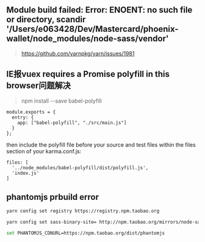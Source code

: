 ## Module build failed: Error: ENOENT: no such file or directory, scandir '/Users/e063428/Dev/Mastercard/phoenix-wallet/node_modules/node-sass/vendor'

> https://github.com/yarnpkg/yarn/issues/1981

## IE报vuex requires a Promise polyfill in this browser问题解决

> npm install --save babel-polyfill

```
module.exports = {
  entry: {
    app: ["babel-polyfill", "./src/main.js"]
  }
};
```

then include the polyfill file before your source and test files within the files section of your karma.conf.js:
```
files: [
  '../node_modules/babel-polyfill/dist/polyfill.js',
  'index.js'
]
```

## phantomjs prbuild error
```bash
yarn config set registry https://registry.npm.taobao.org

yarn config set sass-binary-site= http://npm.taobao.org/mirrors/node-sass

set PHANTOMJS_CDNURL=https://npm.taobao.org/dist/phantomjs
```

